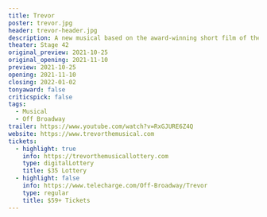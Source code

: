 ```yaml
---
title: Trevor
poster: trevor.jpg
header: trevor-header.jpg
description: A new musical based on the award-winning short film of the same name. 
theater: Stage 42
original_preview: 2021-10-25
original_opening: 2021-11-10
preview: 2021-10-25
opening: 2021-11-10
closing: 2022-01-02
tonyaward: false
criticspick: false
tags: 
  - Musical
  - Off Broadway
trailer: https://www.youtube.com/watch?v=RxGJURE6Z4Q
website: https://www.trevorthemusical.com
tickets:
  - highlight: true
    info: https://trevorthemusicallottery.com
    type: digitalLottery
    title: $35 Lottery
  - highlight: false
    info: https://www.telecharge.com/Off-Broadway/Trevor
    type: regular
    title: $59+ Tickets
---
```

